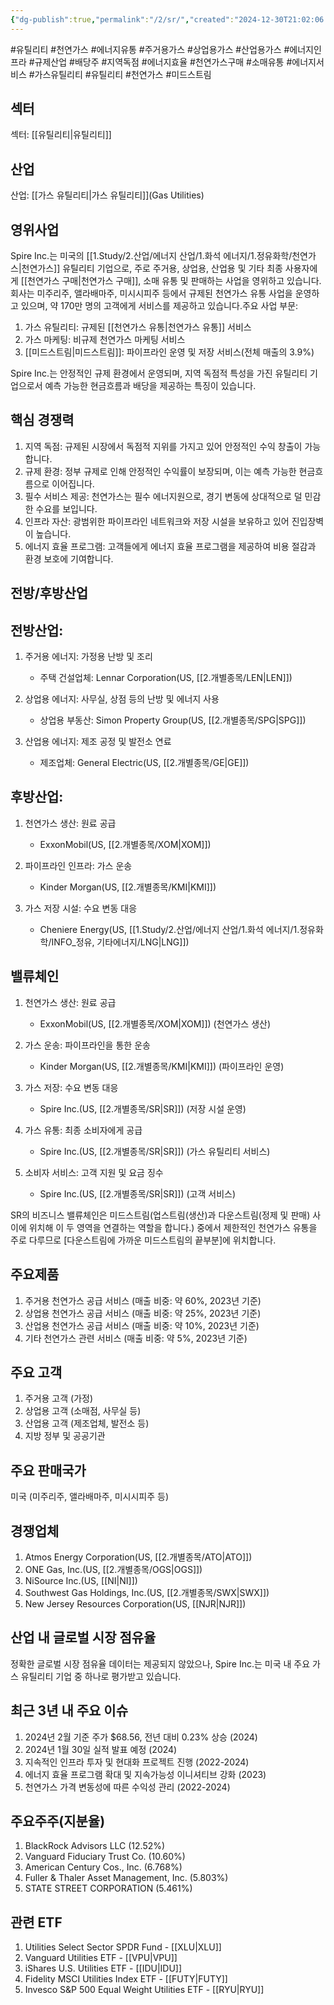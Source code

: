 ```yaml
---
{"dg-publish":true,"permalink":"/2/sr/","created":"2024-12-30T21:02:06.001+09:00","updated":"2025-07-29T21:37:05.220+09:00"}
---
```


#유틸리티 #천연가스 #에너지유통 #주거용가스 #상업용가스 #산업용가스 #에너지인프라 #규제산업 #배당주 #지역독점 #에너지효율 #천연가스구매 #소매유통 #에너지서비스 #가스유틸리티 #유틸리티 #천연가스 #미드스트림 

## 섹터

섹터: [[유틸리티\|유틸리티]]

## 산업

산업: [[가스 유틸리티\|가스 유틸리티]](Gas Utilities)

## 영위사업

Spire Inc.는 미국의 [[1.Study/2.산업/에너지 산업/1.화석 에너지/1.정유화학/천연가스\|천연가스]] 유틸리티 기업으로, 주로 주거용, 상업용, 산업용 및 기타 최종 사용자에게 [[천연가스 구매\|천연가스 구매]], 소매 유통 및 판매하는 사업을 영위하고 있습니다. 회사는 미주리주, 앨라배마주, 미시시피주 등에서 규제된 천연가스 유통 사업을 운영하고 있으며, 약 170만 명의 고객에게 서비스를 제공하고 있습니다.주요 사업 부문:

1. 가스 유틸리티: 규제된 [[천연가스 유통\|천연가스 유통]] 서비스
2. 가스 마케팅: 비규제 천연가스 마케팅 서비스
3. [[미드스트림\|미드스트림]]: 파이프라인 운영 및 저장 서비스(전체 매출의 3.9%)

Spire Inc.는 안정적인 규제 환경에서 운영되며, 지역 독점적 특성을 가진 유틸리티 기업으로서 예측 가능한 현금흐름과 배당을 제공하는 특징이 있습니다.

## 핵심 경쟁력

1. 지역 독점: 규제된 시장에서 독점적 지위를 가지고 있어 안정적인 수익 창출이 가능합니다.
2. 규제 환경: 정부 규제로 인해 안정적인 수익률이 보장되며, 이는 예측 가능한 현금흐름으로 이어집니다.
3. 필수 서비스 제공: 천연가스는 필수 에너지원으로, 경기 변동에 상대적으로 덜 민감한 수요를 보입니다.
4. 인프라 자산: 광범위한 파이프라인 네트워크와 저장 시설을 보유하고 있어 진입장벽이 높습니다.
5. 에너지 효율 프로그램: 고객들에게 에너지 효율 프로그램을 제공하여 비용 절감과 환경 보호에 기여합니다.

## 전방/후방산업

## 전방산업:

1. 주거용 에너지: 가정용 난방 및 조리
    
    - 주택 건설업체: Lennar Corporation(US, [[2.개별종목/LEN\|LEN]])
    
2. 상업용 에너지: 사무실, 상점 등의 난방 및 에너지 사용
    
    - 상업용 부동산: Simon Property Group(US, [[2.개별종목/SPG\|SPG]])
    
3. 산업용 에너지: 제조 공정 및 발전소 연료
    
    - 제조업체: General Electric(US, [[2.개별종목/GE\|GE]])
    

## 후방산업:

1. 천연가스 생산: 원료 공급
    
    - ExxonMobil(US, [[2.개별종목/XOM\|XOM]])
    
2. 파이프라인 인프라: 가스 운송
    
    - Kinder Morgan(US, [[2.개별종목/KMI\|KMI]])
    
3. 가스 저장 시설: 수요 변동 대응
    
    - Cheniere Energy(US, [[1.Study/2.산업/에너지 산업/1.화석 에너지/1.정유화학/INFO_정유, 기타에너지/LNG\|LNG]])
    

## 밸류체인

1. 천연가스 생산: 원료 공급
    
    - ExxonMobil(US, [[2.개별종목/XOM\|XOM]]) (천연가스 생산)
    
2. 가스 운송: 파이프라인을 통한 운송
    
    - Kinder Morgan(US, [[2.개별종목/KMI\|KMI]]) (파이프라인 운영)
    
3. 가스 저장: 수요 변동 대응
    
    - Spire Inc.(US, [[2.개별종목/SR\|SR]]) (저장 시설 운영)
    
4. 가스 유통: 최종 소비자에게 공급
    
    - Spire Inc.(US, [[2.개별종목/SR\|SR]]) (가스 유틸리티 서비스)
    
5. 소비자 서비스: 고객 지원 및 요금 징수
    
    - Spire Inc.(US, [[2.개별종목/SR\|SR]]) (고객 서비스)
    
SR의 비즈니스 밸류체인은 미드스트림(업스트림(생산)과 다운스트림(정제 및 판매) 사이에 위치해 이 두 영역을 연결하는 역할을 합니다.) 중에서 제한적인 천연가스 유통을 주로 다루므로 [다운스트림에 가까운 미드스트림의 끝부분]에 위치합니다.

## 주요제품

1. 주거용 천연가스 공급 서비스 (매출 비중: 약 60%, 2023년 기준)
2. 상업용 천연가스 공급 서비스 (매출 비중: 약 25%, 2023년 기준)
3. 산업용 천연가스 공급 서비스 (매출 비중: 약 10%, 2023년 기준)
4. 기타 천연가스 관련 서비스 (매출 비중: 약 5%, 2023년 기준)

## 주요 고객

1. 주거용 고객 (가정)
2. 상업용 고객 (소매점, 사무실 등)
3. 산업용 고객 (제조업체, 발전소 등)
4. 지방 정부 및 공공기관

## 주요 판매국가

미국 (미주리주, 앨라배마주, 미시시피주 등)

## 경쟁업체

1. Atmos Energy Corporation(US, [[2.개별종목/ATO\|ATO]])
2. ONE Gas, Inc.(US, [[2.개별종목/OGS\|OGS]])
3. NiSource Inc.(US, [[NI\|NI]])
4. Southwest Gas Holdings, Inc.(US, [[2.개별종목/SWX\|SWX]])
5. New Jersey Resources Corporation(US, [[NJR\|NJR]])

## 산업 내 글로벌 시장 점유율

정확한 글로벌 시장 점유율 데이터는 제공되지 않았으나, Spire Inc.는 미국 내 주요 가스 유틸리티 기업 중 하나로 평가받고 있습니다.

## 최근 3년 내 주요 이슈

1. 2024년 2월 기준 주가 $68.56, 전년 대비 0.23% 상승 (2024)
2. 2024년 1월 30일 실적 발표 예정 (2024)
3. 지속적인 인프라 투자 및 현대화 프로젝트 진행 (2022-2024)
4. 에너지 효율 프로그램 확대 및 지속가능성 이니셔티브 강화 (2023)
5. 천연가스 가격 변동성에 따른 수익성 관리 (2022-2024)

## 주요주주(지분율)

1. BlackRock Advisors LLC (12.52%)
2. Vanguard Fiduciary Trust Co. (10.60%)
3. American Century Cos., Inc. (6.768%)
4. Fuller & Thaler Asset Management, Inc. (5.803%)
5. STATE STREET CORPORATION (5.461%)

## 관련 ETF

1. Utilities Select Sector SPDR Fund - [[XLU\|XLU]]
2. Vanguard Utilities ETF - [[VPU\|VPU]]
3. iShares U.S. Utilities ETF - [[IDU\|IDU]]
4. Fidelity MSCI Utilities Index ETF - [[FUTY\|FUTY]]
5. Invesco S&P 500 Equal Weight Utilities ETF - [[RYU\|RYU]]